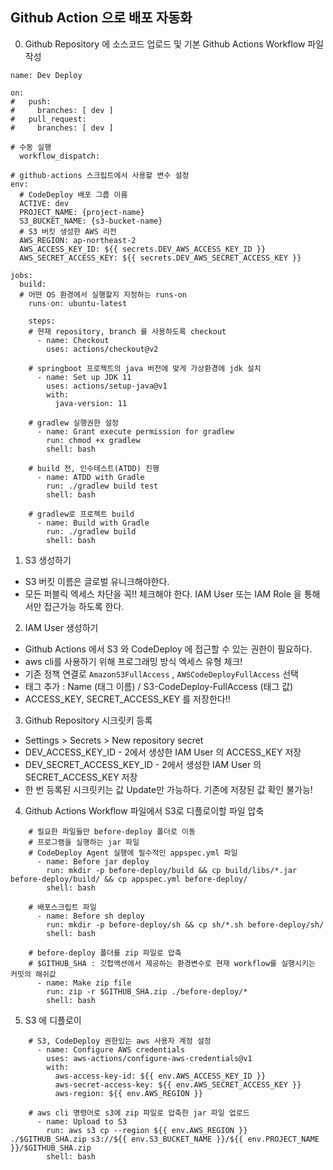 ## Github Action 으로 배포 자동화
0. Github Repository 에 소스코드 업로드 및 기본 Github Actions Workflow 파일 작성
``` shell
name: Dev Deploy

on:
#   push:
#     branches: [ dev ]
#   pull_request:
#     branches: [ dev ]

# 수동 실행
  workflow_dispatch:

# github-actions 스크립트에서 사용할 변수 설정
env:
  # CodeDeploy 배포 그룹 이름
  ACTIVE: dev
  PROJECT_NAME: {project-name}
  S3_BUCKET_NAME: {s3-bucket-name}
  # S3 버킷 생성한 AWS 리전
  AWS_REGION: ap-northeast-2
  AWS_ACCESS_KEY_ID: ${{ secrets.DEV_AWS_ACCESS_KEY_ID }}
  AWS_SECRET_ACCESS_KEY: ${{ secrets.DEV_AWS_SECRET_ACCESS_KEY }}

jobs:
  build:
  # 어떤 OS 환경에서 실행할지 지정하는 runs-on
    runs-on: ubuntu-latest

    steps:
    # 현재 repository, branch 를 사용하도록 checkout
      - name: Checkout
        uses: actions/checkout@v2
        
    # springboot 프로젝트의 java 버전에 맞게 가상환경에 jdk 설치
      - name: Set up JDK 11
        uses: actions/setup-java@v1
        with:
          java-version: 11
          
    # gradlew 실행권한 설정
      - name: Grant execute permission for gradlew
        run: chmod +x gradlew
        shell: bash
        
    # build 전, 인수테스트(ATDD) 진행
      - name: ATDD with Gradle
        run: ./gradlew build test
        shell: bash

    # gradlew로 프로젝트 build
      - name: Build with Gradle
        run: ./gradlew build
        shell: bash
```

1. S3 생성하기
* S3 버킷 이름은 글로벌 유니크해야한다.
* 모든 퍼블릭 엑세스 차단을 꼭!! 체크해야 한다. IAM User 또는 IAM Role 을 통해서만 접근가능 하도록 한다.

2. IAM User 생성하기
* Github Actions 에서 S3 와 CodeDeploy 에 접근할 수 있는 권한이 필요하다.
* aws cli를 사용하기 위해 프로그래밍 방식 엑세스 유형 체크!
* 기존 정책 연결로 `AmazonS3FullAccess` , `AWSCodeDeployFullAccess` 선택
* 태그 추가 : Name (태그 이름) / S3-CodeDeploy-FullAccess (태그 값)
* ACCESS_KEY, SECRET_ACCESS_KEY 를 저장한다!!

3. Github Repository 시크릿키 등록
* Settings > Secrets > New repository secret
* DEV_ACCESS_KEY_ID - 2에서 생성한 IAM User 의 ACCESS_KEY 저장
* DEV_SECRET_ACCESS_KEY_ID - 2에서 생성한 IAM User 의 SECRET_ACCESS_KEY 저장
* 한 번 등록된 시크릿키는 값 Update만 가능하다. 기존에 저장된 값 확인 불가능!

4. Github Actions Workflow 파일에서 S3로 디플로이할 파일 압축
``` shell
    # 필요한 파일들만 before-deploy 폴더로 이동
    # 프로그램을 실행하는 jar 파일
    # CodeDeploy Agent 실행에 필수적인 appspec.yml 파일
      - name: Before jar deploy
        run: mkdir -p before-deploy/build && cp build/libs/*.jar before-deploy/build/ && cp appspec.yml before-deploy/
        shell: bash

    # 배포스크립트 파일
      - name: Before sh deploy
        run: mkdir -p before-deploy/sh && cp sh/*.sh before-deploy/sh/
        shell: bash
        
    # before-deploy 폴더를 zip 파일로 압축
    # $GITHUB_SHA : 깃헙액션에서 제공하는 환경변수로 현재 workflow를 실행시키는 커밋의 해쉬값
      - name: Make zip file
        run: zip -r $GITHUB_SHA.zip ./before-deploy/*
        shell: bash
```

5. S3 에 디플로이
``` shell
    # S3, CodeDeploy 권한있는 aws 사용자 계정 설정
      - name: Configure AWS credentials
        uses: aws-actions/configure-aws-credentials@v1
        with:
          aws-access-key-id: ${{ env.AWS_ACCESS_KEY_ID }}
          aws-secret-access-key: ${{ env.AWS_SECRET_ACCESS_KEY }}
          aws-region: ${{ env.AWS_REGION }}

    # aws cli 명령어로 s3에 zip 파일로 압축한 jar 파일 업로드
      - name: Upload to S3
        run: aws s3 cp --region ${{ env.AWS_REGION }} ./$GITHUB_SHA.zip s3://${{ env.S3_BUCKET_NAME }}/${{ env.PROJECT_NAME }}/$GITHUB_SHA.zip
        shell: bash
```
